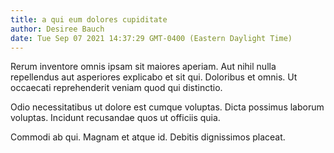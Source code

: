 ```yaml
---
title: a qui eum dolores cupiditate
author: Desiree Bauch
date: Tue Sep 07 2021 14:37:29 GMT-0400 (Eastern Daylight Time)
---
```

Rerum inventore omnis ipsam sit maiores aperiam. Aut nihil nulla repellendus aut asperiores explicabo et sit qui. Doloribus et omnis. Ut occaecati reprehenderit veniam quod qui distinctio.

 Odio necessitatibus ut dolore est cumque voluptas. Dicta possimus laborum voluptas. Incidunt recusandae quos ut officiis quia.

 Commodi ab qui. Magnam et atque id. Debitis dignissimos placeat.